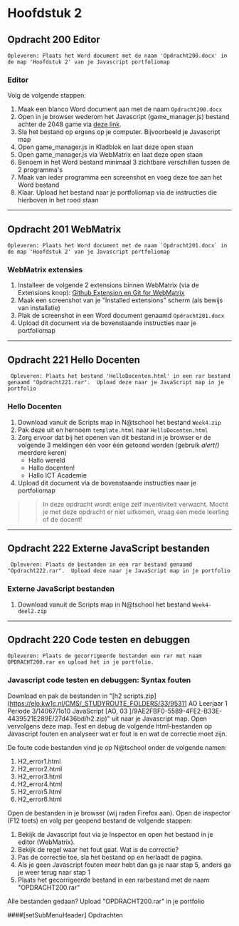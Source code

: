 ﻿# Hoofdstuk 2

## Opdracht 200 Editor

``Opleveren: Plaats het Word document met de naam 'Opdracht200.docx' in de map 'Hoofdstuk 2' van je Javascript portfoliomap``

### Editor

Volg de volgende stappen:
1. Maak een blanco Word document aan met de naam `Opdracht200.docx`
1. Open in je browser wederom het Javascript (game_manager.js) bestand achter de 2048 game via <a href="http://gabrielecirulli.github.io/2048/js/game_manager.js" target="_blank">deze link</a>.
2. Sla het bestand op ergens op je computer. Bijvoorbeeld je Javascript map
3. Open game_manager.js in Kladblok en laat deze open staan
4. Open game_manager.js via WebMatrix en laat deze open staan
5. Benoem in het Word bestand minimaal 3 zichtbare verschillen tussen de 2 programma's
6. Maak van ieder programma een screenshot en voeg deze toe aan het Word bestand
7. Klaar. Upload het bestand naar je portfoliomap via de instructies die hierboven in het rood staan

---

## Opdracht 201 WebMatrix

``Opleveren: Plaats het Word document met de naam `Opdracht201.docx` in de map 'Hoofdstuk 2' van je Javascript portfoliomap``

### WebMatrix extensies

1. Installeer de volgende 2 extensions binnen WebMatrix (via de Extensions knop):
[Github Extension en Git for WebMatrix](https://raw.githubusercontent.com/ictacademiekw1c/opdrachten-repository/master/javascript/productie/afbeeldingen/Opdracht201-1.png)
2. Maak een screenshot van je "Installed extensions" scherm (als bewijs van installatie)
3. Plak de screenshot in een Word document genaamd `Opdracht201.docx`
4. Upload dit document via de bovenstaande instructies naar je portfoliomap

---

## Opdracht 221 Hello Docenten

`` Opleveren: Plaats het bestand 'HelloDocenten.html' in een rar bestand genaamd "Opdracht221.rar". 
Upload deze naar je JavaScript map in je portfolio``

### Hello Docenten

1. Download vanuit de Scripts map in N@tschool het bestand ``Week4.zip`` 
2. Pak deze uit en hernoem ``template.html`` naar ``HelloDocenten.html``
3. Zorg ervoor dat bij het openen van dit bestand in je browser er de volgende 3 meldingen één voor één getoond worden (gebruik *alert()* meerdere keren)
	* Hallo wereld
	* Hallo docenten!
	* Hallo ICT Academie
4. Upload dit document via de bovenstaande instructies naar je portfoliomap

>> In deze opdracht wordt enige zelf inventiviteit verwacht. Mocht je met deze opdracht er niet uitkomen, vraag een mede leerling of de docent!

---

## Opdracht 222 Externe JavaScript bestanden

`` Opleveren: Plaats de bestanden in een rar bestand genaamd "Opdracht222.rar". 
Upload deze naar je JavaScript map in je portfolio``

### Externe JavaScript bestanden

1. Download vanuit de Scripts map in N@tschool het bestand ``Week4-deel2.zip``

---

## Opdracht 220 Code testen en debuggen
 
``Opleveren: Plaats de gecorrigeerde bestanden een rar met naam OPDRACHT200.rar en upload het in je portfolio.``

### Javascript code testen en debuggen: Syntax fouten

Download en pak de bestanden in "[h2 scripts.zip](https://elo.kw1c.nl/CMS/_STUDYROUTE_FOLDERS/33/95311 AO Leerjaar 1 Periode 3/14067/1o10 JavaScript [AO, 03 ]/9AE2FBF0-5589-4FE2-B33E-4439521E289E/27d436bd/h2.zip)" uit naar je Javascript map. Open vervolgens deze map.
Test en debug de volgende html-bestanden op Javascript fouten en analyseer wat er fout is en wat de correctie moet zijn.

De foute code bestanden vind je op N@tschool onder de volgende namen:
1. H2_error1.html
2. H2_error2.html
3. H2_error3.html
4. H2_error4.html
5. H2_error5.html
6. H2_error6.html

Open de bestanden in je browser (wij raden Firefox aan). Open de inspector (F12 toets) en volg per geopend bestand de volgende stappen:
1. Bekijk de Javascript fout via je Inspector en open het bestand in je editor (WebMatrix).
2. Bekijk de regel waar het fout gaat. Wat is de correctie?
3. Pas de correctie toe, sla het bestand op en herlaadt de pagina.
4. Als je geen Javascript fouten meer hebt dan ga je naar stap 5, anders ga je weer terug naar stap 1
5. Plaats het gecorrigeerde bestand in een rarbestand met de naam "OPDRACHT200.rar"

Alle bestanden gedaan? Upload "OPDRACHT200.rar" in je portfolio

####[setSubMenuHeader] Opdrachten